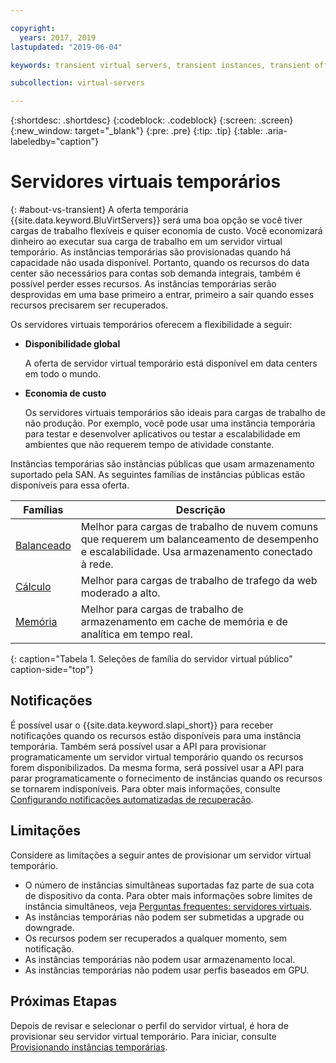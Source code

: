 ```yaml
---

copyright:
  years: 2017, 2019
lastupdated: "2019-06-04"

keywords: transient virtual servers, transient instances, transient offering, cost savings

subcollection: virtual-servers

---
```


{:shortdesc: .shortdesc}
{:codeblock: .codeblock}
{:screen: .screen}
{:new_window: target="_blank"}
{:pre: .pre}
{:tip: .tip}
{:table: .aria-labeledby="caption"}

# Servidores virtuais temporários
{: #about-vs-transient}
A oferta temporária {{site.data.keyword.BluVirtServers}} será uma boa opção se você tiver cargas de trabalho flexíveis e quiser economia de custo. Você economizará dinheiro ao executar sua carga de trabalho em um servidor virtual temporário. As instâncias temporárias são provisionadas quando há capacidade não usada disponível. Portanto, quando os recursos do data center são necessários para contas sob demanda integrais, também é possível perder esses recursos. As instâncias temporárias serão desprovidas em uma base primeiro a entrar, primeiro a sair quando esses recursos precisarem ser recuperados.   

Os servidores virtuais temporários oferecem a flexibilidade a seguir:

* **Disponibilidade global**

    A oferta de servidor virtual temporário está disponível em data centers em todo o mundo.

* **Economia de custo**

    Os servidores virtuais temporários são ideais para cargas de trabalho de não produção. Por exemplo, você pode usar uma instância temporária para testar e desenvolver aplicativos ou testar a escalabilidade em ambientes que não requerem tempo de atividade constante.

Instâncias temporárias são instâncias públicas que usam armazenamento suportado pela SAN. As seguintes famílias de instâncias públicas estão disponíveis para essa oferta.

| Famílias  | Descrição                                                                                              |
| ----------------------- | -------------------------------------------------------------------------------------------------------- | 
| [Balanceado](/docs/vsi?topic=virtual-servers-about-virtual-server-profiles#balanced) | Melhor para cargas de trabalho de nuvem comuns que requerem um balanceamento de desempenho e escalabilidade. Usa armazenamento conectado à rede.|
| [Cálculo](/docs/vsi?topic=virtual-servers-about-virtual-server-profiles#compute) | Melhor para cargas de trabalho de trafego da web moderado a alto.|
| [Memória](/docs/vsi?topic=virtual-servers-about-virtual-server-profiles#memory)  | Melhor para cargas de trabalho de armazenamento em cache de memória e de analítica em tempo real. |
{: caption="Tabela 1. Seleções de família do servidor virtual público" caption-side="top"}

## Notificações
É possível usar o {{site.data.keyword.slapi_short}} para receber notificações quando os recursos estão disponíveis para uma instância temporária. Também será possível usar a API para provisionar programaticamente um servidor virtual temporário quando os recursos forem disponibilizados. Da mesma forma, será possível usar a API para parar programaticamente o fornecimento de instâncias quando os recursos se tornarem indisponíveis. Para obter mais informações, consulte [Configurando notificações automatizadas de recuperação](/docs/vsi?topic=virtual-servers-configuring-notifications-for-reclaims-of-transient-virtual-servers#configuring-notifications-for-reclaims-of-transient-virtual-servers).  

## Limitações
Considere as limitações a seguir antes de provisionar um servidor virtual temporário.

* O número de instâncias simultâneas suportadas faz parte de sua cota de dispositivo da conta. Para obter mais informações sobre limites de instância simultâneos, veja [Perguntas frequentes: servidores virtuais](/docs/vsi?topic=virtual-servers-faqs-virtual-servers#faqs-virtual-servers).
* As instâncias temporárias não podem ser submetidas a upgrade ou downgrade.
* Os recursos podem ser recuperados a qualquer momento, sem notificação.
* As instâncias temporárias não podem usar armazenamento local.
* As instâncias temporárias não podem usar perfis baseados em GPU.


## Próximas Etapas

Depois de revisar e selecionar o perfil do servidor virtual, é hora de provisionar seu servidor virtual temporário. Para iniciar, consulte [Provisionando instâncias temporárias](/docs/vsi?topic=virtual-servers-ordering-vs-transient#ordering-vs-transient).

